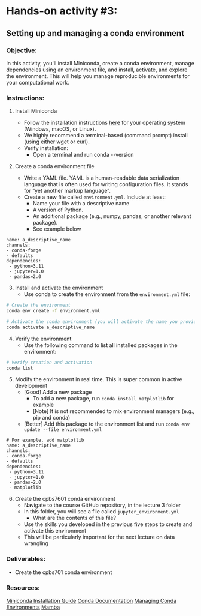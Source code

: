# Hands-on activity #3:

## Setting up and managing a conda environment

### Objective:

In this activity, you'll install Miniconda, create a conda environment, manage dependencies using an environment file, and install, activate, and explore the environment.
This will help you manage reproducible environments for your computational work.

### Instructions:

1. Install Miniconda

   - Follow the installation instructions [here](https://www.anaconda.com/docs/getting-started/miniconda/) for your operating system (Windows, macOS, or Linux).
   - We highly recommend a terminal-based (command prompt) install (using either wget or curl).
   - Verify installation:
     - Open a terminal and run conda --version

1. Create a conda environment file

   - Write a YAML file. YAML is a human-readable data serialization language that is often used for writing configuration files. It stands for “yet another markup language”.
   - Create a new file called `environment.yml`. Include at least:
     - Name your file with a descriptive name
     - A version of Python.
     - An additional package (e.g., numpy, pandas, or another relevant package).
     - See example below

```
name: a_descriptive_name
channels:
- conda-forge
- defaults
dependencies:
 - python=3.11
 - jupyter=1.0
 - pandas=2.0
```

3. Install and activate the environment
   - Use conda to create the environment from the `environment.yml` file:

```bash
# Create the environment
conda env create -f environment.yml

# Activate the conda environment (you will activate the name you provide)
conda activate a_descriptive_name
```

4. Verify the environment
   - Use the following command to list all installed packages in the environment:

```bash
# Verify creation and activation
conda list
```

5. Modify the environment in real time. This is super common in active development
   - \[Good\] Add a new package
     - To add a new package, run `conda install matplotlib` for example
     - \[Note\] It is not recommended to mix environment managers (e.g., pip and conda)
   - \[Better\] Add this package to the environment list and run `conda env update --file environment.yml`

```
# For example, add matplotlib
name: a_descriptive_name
channels:
- conda-forge
- defaults
dependencies:
 - python=3.11
 - jupyter=1.0
 - pandas=2.0
 - matplotlib
```

6. Create the cpbs7601 conda environment
   - Navigate to the course GitHub repository, in the lecture 3 folder
   - In this folder, you will see a file called `jupyter_environment.yml`
     - What are the contents of this file?
   - Use the skills you developed in the previous five steps to create and activate this environment
   - This will be particularly important for the next lecture on data wrangling

### Deliverables:

- Create the cpbs701 conda environment

### Resources:

[Miniconda Installation Guide](https://www.anaconda.com/docs/getting-started/miniconda/install)
[Conda Documentation](https://docs.conda.io/en/latest/)
[Managing Conda Environments](https://docs.conda.io/projects/conda/en/latest/user-guide/tasks/manage-environments.html)
[Mamba](https://github.com/mamba-org/mamba)

